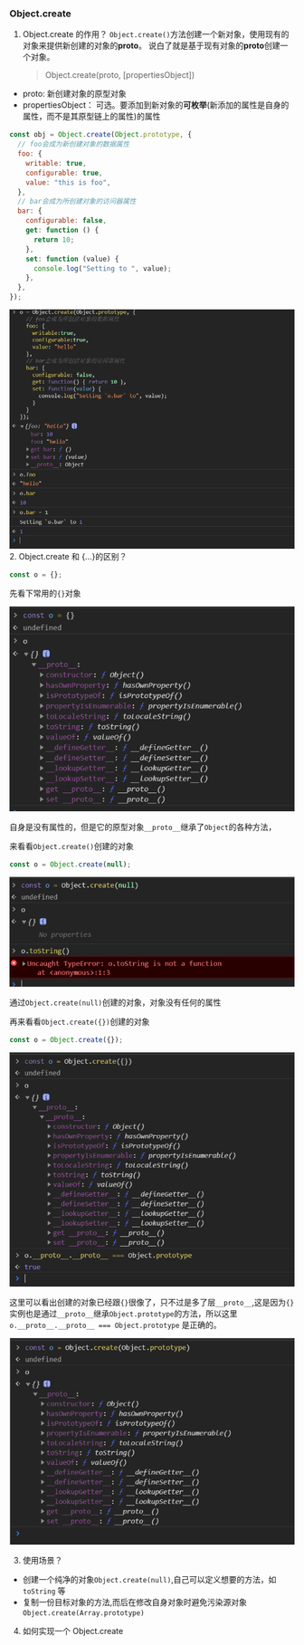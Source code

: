 ### Object.create

1. Object.create 的作用？
   `Object.create()`方法创建一个新对象，使用现有的对象来提供新创建的对象的**proto**。 说白了就是基于现有对象的**proto**创建一个对象。
   > Object.create(proto, [propertiesObject])

- proto: 新创建对象的原型对象
- propertiesObject： 可选。要添加到新对象的**可枚举**(新添加的属性是自身的属性，而不是其原型链上的属性)的属性

```javascript
const obj = Object.create(Object.prototype, {
  // foo会成为新创建对象的数据属性
  foo: {
    writable: true,
    configurable: true,
    value: "this is foo",
  },
  // bar会成为所创建对象的访问器属性
  bar: {
    configurable: false,
    get: function () {
      return 10;
    },
    set: function (value) {
      console.log("Setting to ", value);
    },
  },
});
```

![](Object.create.png) 2. Object.create 和 {...}的区别？

```javascript
const o = {};
```

先看下常用的`{}`对象

![](Object.create2.png)

自身是没有属性的，但是它的原型对象`__proto__`继承了`Object`的各种方法，

来看看`Object.create()`创建的对象

```javascript
const o = Object.create(null);
```

![](Object.create3.png)

通过`Object.create(null)`创建的对象，对象没有任何的属性

再来看看`Object.create({})`创建的对象

```javascript
const o = Object.create({});
```

![](Object.create4.png)

这里可以看出创建的对象已经跟`{}`很像了，只不过是多了层`__proto__`,这是因为`{}`实例也是通过`__proto__`继承`Object.prototype`的方法，所以这里`o.__proto__.__proto__ === Object.prototype` 是正确的。

![](Object.create5.png)

3. 使用场景？
  - 创建一个纯净的对象`Object.create(null)`,自己可以定义想要的方法，如`toString` 等
  - 复制一份目标对象的方法,而后在修改自身对象时避免污染源对象`Object.create(Array.prototype)`
4. 如何实现一个 Object.create
